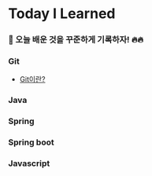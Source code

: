 # Today I Learned

### 📝 오늘 배운 것을 꾸준하게 기록하자! 🔥🔥

### Git
- [Git이란?](https://github.com/jonghwa-hong/TIL/blob/main/Git/Git%EC%9D%B4%EB%9E%80.md)
### Java
### Spring
### Spring boot
### Javascript
